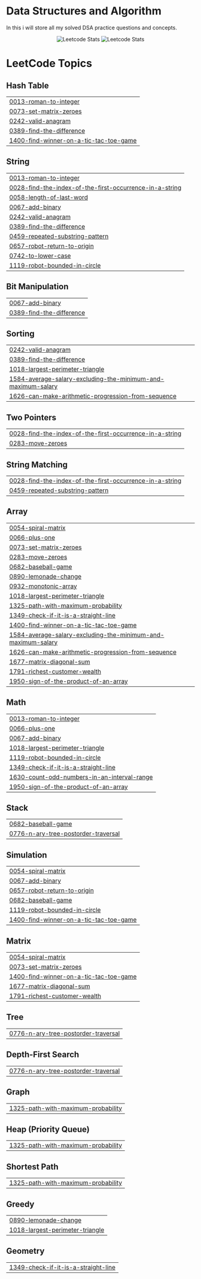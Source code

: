 # Data Structures and Algorithm
In this i will store all my solved DSA practice questions and concepts.

<div align="center">
  
![Leetcode Stats](https://leetcard.jacoblin.cool/Faizali123?ext=contest)
![Leetcode Stats](https://leetcard.jacoblin.cool/Faizali123?ext=activity)
</div>

<!---LeetCode Topics Start-->
# LeetCode Topics
## Hash Table
|  |
| ------- |
| [0013-roman-to-integer](https://github.com/Faizali112/DSA/tree/master/0013-roman-to-integer) |
| [0073-set-matrix-zeroes](https://github.com/Faizali112/DSA/tree/master/0073-set-matrix-zeroes) |
| [0242-valid-anagram](https://github.com/Faizali112/DSA/tree/master/0242-valid-anagram) |
| [0389-find-the-difference](https://github.com/Faizali112/DSA/tree/master/0389-find-the-difference) |
| [1400-find-winner-on-a-tic-tac-toe-game](https://github.com/Faizali112/DSA/tree/master/1400-find-winner-on-a-tic-tac-toe-game) |
## String
|  |
| ------- |
| [0013-roman-to-integer](https://github.com/Faizali112/DSA/tree/master/0013-roman-to-integer) |
| [0028-find-the-index-of-the-first-occurrence-in-a-string](https://github.com/Faizali112/DSA/tree/master/0028-find-the-index-of-the-first-occurrence-in-a-string) |
| [0058-length-of-last-word](https://github.com/Faizali112/DSA/tree/master/0058-length-of-last-word) |
| [0067-add-binary](https://github.com/Faizali112/DSA/tree/master/0067-add-binary) |
| [0242-valid-anagram](https://github.com/Faizali112/DSA/tree/master/0242-valid-anagram) |
| [0389-find-the-difference](https://github.com/Faizali112/DSA/tree/master/0389-find-the-difference) |
| [0459-repeated-substring-pattern](https://github.com/Faizali112/DSA/tree/master/0459-repeated-substring-pattern) |
| [0657-robot-return-to-origin](https://github.com/Faizali112/DSA/tree/master/0657-robot-return-to-origin) |
| [0742-to-lower-case](https://github.com/Faizali112/DSA/tree/master/0742-to-lower-case) |
| [1119-robot-bounded-in-circle](https://github.com/Faizali112/DSA/tree/master/1119-robot-bounded-in-circle) |
## Bit Manipulation
|  |
| ------- |
| [0067-add-binary](https://github.com/Faizali112/DSA/tree/master/0067-add-binary) |
| [0389-find-the-difference](https://github.com/Faizali112/DSA/tree/master/0389-find-the-difference) |
## Sorting
|  |
| ------- |
| [0242-valid-anagram](https://github.com/Faizali112/DSA/tree/master/0242-valid-anagram) |
| [0389-find-the-difference](https://github.com/Faizali112/DSA/tree/master/0389-find-the-difference) |
| [1018-largest-perimeter-triangle](https://github.com/Faizali112/DSA/tree/master/1018-largest-perimeter-triangle) |
| [1584-average-salary-excluding-the-minimum-and-maximum-salary](https://github.com/Faizali112/DSA/tree/master/1584-average-salary-excluding-the-minimum-and-maximum-salary) |
| [1626-can-make-arithmetic-progression-from-sequence](https://github.com/Faizali112/DSA/tree/master/1626-can-make-arithmetic-progression-from-sequence) |
## Two Pointers
|  |
| ------- |
| [0028-find-the-index-of-the-first-occurrence-in-a-string](https://github.com/Faizali112/DSA/tree/master/0028-find-the-index-of-the-first-occurrence-in-a-string) |
| [0283-move-zeroes](https://github.com/Faizali112/DSA/tree/master/0283-move-zeroes) |
## String Matching
|  |
| ------- |
| [0028-find-the-index-of-the-first-occurrence-in-a-string](https://github.com/Faizali112/DSA/tree/master/0028-find-the-index-of-the-first-occurrence-in-a-string) |
| [0459-repeated-substring-pattern](https://github.com/Faizali112/DSA/tree/master/0459-repeated-substring-pattern) |
## Array
|  |
| ------- |
| [0054-spiral-matrix](https://github.com/Faizali112/DSA/tree/master/0054-spiral-matrix) |
| [0066-plus-one](https://github.com/Faizali112/DSA/tree/master/0066-plus-one) |
| [0073-set-matrix-zeroes](https://github.com/Faizali112/DSA/tree/master/0073-set-matrix-zeroes) |
| [0283-move-zeroes](https://github.com/Faizali112/DSA/tree/master/0283-move-zeroes) |
| [0682-baseball-game](https://github.com/Faizali112/DSA/tree/master/0682-baseball-game) |
| [0890-lemonade-change](https://github.com/Faizali112/DSA/tree/master/0890-lemonade-change) |
| [0932-monotonic-array](https://github.com/Faizali112/DSA/tree/master/0932-monotonic-array) |
| [1018-largest-perimeter-triangle](https://github.com/Faizali112/DSA/tree/master/1018-largest-perimeter-triangle) |
| [1325-path-with-maximum-probability](https://github.com/Faizali112/DSA/tree/master/1325-path-with-maximum-probability) |
| [1349-check-if-it-is-a-straight-line](https://github.com/Faizali112/DSA/tree/master/1349-check-if-it-is-a-straight-line) |
| [1400-find-winner-on-a-tic-tac-toe-game](https://github.com/Faizali112/DSA/tree/master/1400-find-winner-on-a-tic-tac-toe-game) |
| [1584-average-salary-excluding-the-minimum-and-maximum-salary](https://github.com/Faizali112/DSA/tree/master/1584-average-salary-excluding-the-minimum-and-maximum-salary) |
| [1626-can-make-arithmetic-progression-from-sequence](https://github.com/Faizali112/DSA/tree/master/1626-can-make-arithmetic-progression-from-sequence) |
| [1677-matrix-diagonal-sum](https://github.com/Faizali112/DSA/tree/master/1677-matrix-diagonal-sum) |
| [1791-richest-customer-wealth](https://github.com/Faizali112/DSA/tree/master/1791-richest-customer-wealth) |
| [1950-sign-of-the-product-of-an-array](https://github.com/Faizali112/DSA/tree/master/1950-sign-of-the-product-of-an-array) |
## Math
|  |
| ------- |
| [0013-roman-to-integer](https://github.com/Faizali112/DSA/tree/master/0013-roman-to-integer) |
| [0066-plus-one](https://github.com/Faizali112/DSA/tree/master/0066-plus-one) |
| [0067-add-binary](https://github.com/Faizali112/DSA/tree/master/0067-add-binary) |
| [1018-largest-perimeter-triangle](https://github.com/Faizali112/DSA/tree/master/1018-largest-perimeter-triangle) |
| [1119-robot-bounded-in-circle](https://github.com/Faizali112/DSA/tree/master/1119-robot-bounded-in-circle) |
| [1349-check-if-it-is-a-straight-line](https://github.com/Faizali112/DSA/tree/master/1349-check-if-it-is-a-straight-line) |
| [1630-count-odd-numbers-in-an-interval-range](https://github.com/Faizali112/DSA/tree/master/1630-count-odd-numbers-in-an-interval-range) |
| [1950-sign-of-the-product-of-an-array](https://github.com/Faizali112/DSA/tree/master/1950-sign-of-the-product-of-an-array) |
## Stack
|  |
| ------- |
| [0682-baseball-game](https://github.com/Faizali112/DSA/tree/master/0682-baseball-game) |
| [0776-n-ary-tree-postorder-traversal](https://github.com/Faizali112/DSA/tree/master/0776-n-ary-tree-postorder-traversal) |
## Simulation
|  |
| ------- |
| [0054-spiral-matrix](https://github.com/Faizali112/DSA/tree/master/0054-spiral-matrix) |
| [0067-add-binary](https://github.com/Faizali112/DSA/tree/master/0067-add-binary) |
| [0657-robot-return-to-origin](https://github.com/Faizali112/DSA/tree/master/0657-robot-return-to-origin) |
| [0682-baseball-game](https://github.com/Faizali112/DSA/tree/master/0682-baseball-game) |
| [1119-robot-bounded-in-circle](https://github.com/Faizali112/DSA/tree/master/1119-robot-bounded-in-circle) |
| [1400-find-winner-on-a-tic-tac-toe-game](https://github.com/Faizali112/DSA/tree/master/1400-find-winner-on-a-tic-tac-toe-game) |
## Matrix
|  |
| ------- |
| [0054-spiral-matrix](https://github.com/Faizali112/DSA/tree/master/0054-spiral-matrix) |
| [0073-set-matrix-zeroes](https://github.com/Faizali112/DSA/tree/master/0073-set-matrix-zeroes) |
| [1400-find-winner-on-a-tic-tac-toe-game](https://github.com/Faizali112/DSA/tree/master/1400-find-winner-on-a-tic-tac-toe-game) |
| [1677-matrix-diagonal-sum](https://github.com/Faizali112/DSA/tree/master/1677-matrix-diagonal-sum) |
| [1791-richest-customer-wealth](https://github.com/Faizali112/DSA/tree/master/1791-richest-customer-wealth) |
## Tree
|  |
| ------- |
| [0776-n-ary-tree-postorder-traversal](https://github.com/Faizali112/DSA/tree/master/0776-n-ary-tree-postorder-traversal) |
## Depth-First Search
|  |
| ------- |
| [0776-n-ary-tree-postorder-traversal](https://github.com/Faizali112/DSA/tree/master/0776-n-ary-tree-postorder-traversal) |
## Graph
|  |
| ------- |
| [1325-path-with-maximum-probability](https://github.com/Faizali112/DSA/tree/master/1325-path-with-maximum-probability) |
## Heap (Priority Queue)
|  |
| ------- |
| [1325-path-with-maximum-probability](https://github.com/Faizali112/DSA/tree/master/1325-path-with-maximum-probability) |
## Shortest Path
|  |
| ------- |
| [1325-path-with-maximum-probability](https://github.com/Faizali112/DSA/tree/master/1325-path-with-maximum-probability) |
## Greedy
|  |
| ------- |
| [0890-lemonade-change](https://github.com/Faizali112/DSA/tree/master/0890-lemonade-change) |
| [1018-largest-perimeter-triangle](https://github.com/Faizali112/DSA/tree/master/1018-largest-perimeter-triangle) |
## Geometry
|  |
| ------- |
| [1349-check-if-it-is-a-straight-line](https://github.com/Faizali112/DSA/tree/master/1349-check-if-it-is-a-straight-line) |
<!---LeetCode Topics End-->